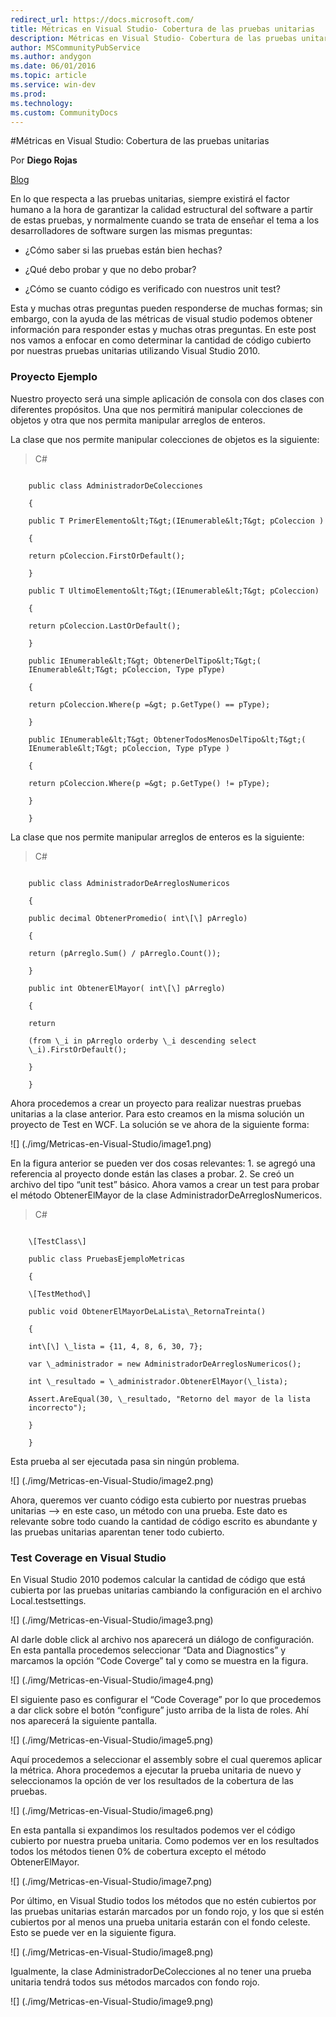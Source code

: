 ```yaml
---
redirect_url: https://docs.microsoft.com/
title: Métricas en Visual Studio- Cobertura de las pruebas unitarias
description: Métricas en Visual Studio- Cobertura de las pruebas unitarias
author: MSCommunityPubService
ms.author: andygon
ms.date: 06/01/2016
ms.topic: article
ms.service: win-dev
ms.prod: 
ms.technology:
ms.custom: CommunityDocs
---
```


#Métricas en Visual Studio: Cobertura de las pruebas unitarias

Por **Diego Rojas**  
                                                       
[Blog](http://icomparable.blogspot.com/)


En lo que respecta a las pruebas unitarias, siempre existirá el factor
humano a la hora de garantizar la calidad estructural del software a
partir de estas pruebas, y normalmente cuando se trata de enseñar el
tema a los desarrolladores de software surgen las mismas preguntas:

- ¿Cómo saber si las pruebas están bien hechas?

- ¿Qué debo probar y que no debo probar?

- ¿Cómo se cuanto código es verificado con nuestros unit test?

Esta y muchas otras preguntas pueden responderse de muchas formas; sin
embargo, con la ayuda de las métricas de visual studio podemos obtener
información para responder estas y muchas otras preguntas. En este post
nos vamos a enfocar en como determinar la cantidad de código cubierto
por nuestras pruebas unitarias utilizando Visual Studio 2010.

### Proyecto Ejemplo

Nuestro proyecto será una simple aplicación de consola con dos clases
con diferentes propósitos. Una que nos permitirá manipular colecciones
de objetos y otra que nos permita manipular arreglos de enteros.

La clase que nos permite manipular colecciones de objetos es la
siguiente:

>C\#

```

    public class AdministradorDeColecciones

    {

    public T PrimerElemento&lt;T&gt;(IEnumerable&lt;T&gt; pColeccion )

    {

    return pColeccion.FirstOrDefault();

    }

    public T UltimoElemento&lt;T&gt;(IEnumerable&lt;T&gt; pColeccion)

    {

    return pColeccion.LastOrDefault();

    }

    public IEnumerable&lt;T&gt; ObtenerDelTipo&lt;T&gt;(
    IEnumerable&lt;T&gt; pColeccion, Type pType)

    {

    return pColeccion.Where(p =&gt; p.GetType() == pType);

    }

    public IEnumerable&lt;T&gt; ObtenerTodosMenosDelTipo&lt;T&gt;(
    IEnumerable&lt;T&gt; pColeccion, Type pType )

    {

    return pColeccion.Where(p =&gt; p.GetType() != pType);

    }

    }
```

La clase que nos permite manipular arreglos de enteros es la siguiente:

>C\#

```

    public class AdministradorDeArreglosNumericos

    {

    public decimal ObtenerPromedio( int\[\] pArreglo)

    {

    return (pArreglo.Sum() / pArreglo.Count());

    }

    public int ObtenerElMayor( int\[\] pArreglo)

    {

    return

    (from \_i in pArreglo orderby \_i descending select
    \_i).FirstOrDefault();

    }

    }
```

Ahora procedemos a crear un proyecto para realizar nuestras pruebas
unitarias a la clase anterior. Para esto creamos en la misma solución un
proyecto de Test en WCF. La solución se ve ahora de la siguiente forma:

![] (./img/Metricas-en-Visual-Studio/image1.png)

En la figura anterior se pueden ver dos cosas relevantes: 1. se agregó
una referencia al proyecto donde están las clases a probar. 2. Se creó
un archivo del tipo “unit test” básico. Ahora vamos a crear un test para
probar el método ObtenerElMayor de la clase
AdministradorDeArreglosNumericos.

>C\#

```

    \[TestClass\]

    public class PruebasEjemploMetricas

    {

    \[TestMethod\]

    public void ObtenerElMayorDeLaLista\_RetornaTreinta()

    {

    int\[\] \_lista = {11, 4, 8, 6, 30, 7};

    var \_administrador = new AdministradorDeArreglosNumericos();

    int \_resultado = \_administrador.ObtenerElMayor(\_lista);

    Assert.AreEqual(30, \_resultado, "Retorno del mayor de la lista
    incorrecto");

    }

    }
```
Esta prueba al ser ejecutada pasa sin ningún problema.

![] (./img/Metricas-en-Visual-Studio/image2.png)

Ahora, queremos ver cuanto código esta cubierto por nuestras pruebas
unitarias –&gt; en este caso, un método con una prueba. Este dato es
relevante sobre todo cuando la cantidad de código escrito es abundante y
las pruebas unitarias aparentan tener todo cubierto.

### Test Coverage en Visual Studio

En Visual Studio 2010 podemos calcular la cantidad de código que está
cubierta por las pruebas unitarias cambiando la configuración en el
archivo Local.testsettings.

![] (./img/Metricas-en-Visual-Studio/image3.png)

Al darle doble click al archivo nos aparecerá un diálogo de
configuración. En esta pantalla procedemos seleccionar “Data and
Diagnostics” y marcamos la opción “Code Coverge” tal y como se muestra
en la figura.

![] (./img/Metricas-en-Visual-Studio/image4.png)

El siguiente paso es configurar el “Code Coverage” por lo que procedemos
a dar click sobre el botón “configure” justo arriba de la lista de
roles. Ahí nos aparecerá la siguiente pantalla.

![] (./img/Metricas-en-Visual-Studio/image5.png)

Aquí procedemos a seleccionar el assembly sobre el cual queremos aplicar
la métrica. Ahora procedemos a ejecutar la prueba unitaria de nuevo y
seleccionamos la opción de ver los resultados de la cobertura de las
pruebas.

 ![] (./img/Metricas-en-Visual-Studio/image6.png)

En esta pantalla si expandimos los resultados podemos ver el código
cubierto por nuestra prueba unitaria. Como podemos ver en los resultados
todos los métodos tienen 0% de cobertura excepto el método
ObtenerElMayor.

![] (./img/Metricas-en-Visual-Studio/image7.png)

Por último, en Visual Studio todos los métodos que no estén cubiertos
por las pruebas unitarias estarán marcados por un fondo rojo, y los que
si estén cubiertos por al menos una prueba unitaria estarán con el fondo
celeste. Esto se puede ver en la siguiente figura.

![] (./img/Metricas-en-Visual-Studio/image8.png)

Igualmente, la clase AdministradorDeColecciones al no tener una prueba
unitaria tendrá todos sus métodos marcados con fondo rojo.

![] (./img/Metricas-en-Visual-Studio/image9.png)






